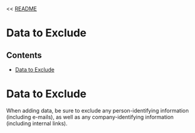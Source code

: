 << [README](README.md)

# Data to Exclude

## Contents
- [Data to Exclude](#data-to-exclude)

# Data to Exclude
When adding data, be sure to exclude any person-identifying information (including e-mails), as well as any company-identifying information (including internal links).